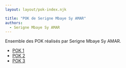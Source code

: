 ```yaml
---
layout: layout/pok-index.njk

title: "POK de Serigne Mbaye Sy AMAR"
authors:
  - Serigne Mbaye Sy AMAR
---
```


Ensemble des POK réalisés par Serigne Mbaye Sy AMAR.

- [POK 1](./temps-1)
- [POK 2](./temps-2)
- [POK 3](./temps-3)
